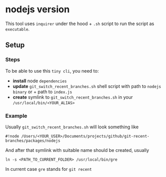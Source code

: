 # nodejs version
This tool uses `inquirer` under the hood + `.sh` script to 
run the script as `executable`.

## Setup
### Steps
To be able to use this `tiny cli`, you need to:
* **install** node `dependencies`
* **update** `git_switch_recent_branches.sh` shell script with path to `nodejs binary` or + path to `index.js`
* **create** symlink to `git_switch_recent_branches.sh` in your `/usr/local/bin/<YOUR_ALIAS>`

### Example
Usually `git_switch_recent_branches.sh` will look something like
```shell
#!node /Users/<YOUR_USER>/Documents/projects/github/git-recent-branches/packages/nodejs
```

And after that symlink with suitable name should be created, usually
```shell
ln -s <PATH_TO_CURRENT_FOLDER> /usr/local/bin/gre
```
In current case `gre` stands for `git recent`
